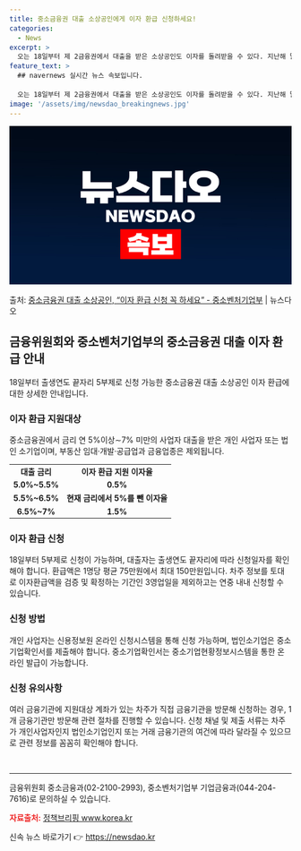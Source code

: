 ```yaml
---
title: 중소금융권 대출 소상공인에게 이자 환급 신청하세요!
categories:
  - News
excerpt: >
  오는 18일부터 제 2금융권에서 대출을 받은 소상공인도 이자를 돌려받을 수 있다. 지난해 말 기준 연 57%…
feature_text: >
  ## navernews 실시간 뉴스 속보입니다.

  오는 18일부터 제 2금융권에서 대출을 받은 소상공인도 이자를 돌려받을 수 있다. 지난해 말 기준 연 57%…
image: '/assets/img/newsdao_breakingnews.jpg'
---
```


![뉴스다오 속보](/assets/img/newsdao_breakingnews.jpg)

<p>출처: <a href="https://newsdao.kr/3307" rel="dofollow">중소금융권 대출 소상공인, “이자 환급 신청 꼭 하세요” - 중소벤처기업부</a> | 뉴스다오</p>

<h2 data-ke-size="size26">금융위원회와 중소벤처기업부의 중소금융권 대출 이자 환급 안내</h2>
<p data-ke-size="size16">18일부터 출생연도 끝자리 5부제로 신청 가능한 중소금융권 대출 소상공인 이자 환급에 대한 상세한 안내입니다.</p>

<h3><b>이자 환급 지원대상</b></h3>
<p data-ke-size="size16">중소금융권에서 금리 연 5%이상∼7% 미만의 사업자 대출을 받은 개인 사업자 또는 법인 소기업이며, 부동산 임대·개발·공급업과 금융업종은 제외됩니다.</p>

<table>
	<tr>
		<td style="text-align: center; height: 17px;"><b>대출 금리</b></td>
		<td style="text-align: center; height: 17px;"><b>이자 환급 지원 이자율</b></td>
	</tr>
	<tr>
		<td style="text-align: center; height: 17px;"><b>5.0%~5.5%</b></td>
		<td style="text-align: center; height: 17px;"><b>0.5%</b></td>
	</tr>
	<tr>
		<td style="text-align: center; height: 17px;"><b>5.5%~6.5%</b></td>
		<td style="text-align: center; height: 17px;"><b>현재 금리에서 5%를 뺀 이자율</b></td>
	</tr>
	<tr>
		<td style="text-align: center; height: 17px;"><b>6.5%~7%</b></td>
		<td style="text-align: center; height: 17px;"><b>1.5%</b></td>
	</tr>
</table>

<h3><b>이자 환급 신청</b></h3>
<p data-ke-size="size16">18일부터 5부제로 신청이 가능하며, 대출자는 출생연도 끝자리에 따라 신청일자를 확인해야 합니다. 환급액은 1명당 평균 75만원에서 최대 150만원입니다. 차주 정보를 토대로 이자환급액을 검증 및 확정하는 기간인 3영업일을 제외하고는 연중 내내 신청할 수 있습니다.</p>

<h3><b>신청 방법</b></h3>
<p data-ke-size="size16">개인 사업자는 신용정보원 온라인 신청시스템을 통해 신청 가능하며, 법인소기업은 중소기업확인서를 제출해야 합니다. 중소기업확인서는 중소기업현황정보시스템을 통한 온라인 발급이 가능합니다.</p>

<h3><b>신청 유의사항</b></h3>
<p data-ke-size="size16">여러 금융기관에 지원대상 계좌가 있는 차주가 직접 금융기관을 방문해 신청하는 경우, 1개 금융기관만 방문해 관련 절차를 진행할 수 있습니다. 신청 채널 및 제출 서류는 차주가 개인사업자인지 법인소기업인지 또는 거래 금융기관의 여건에 따라 달라질 수 있으므로 관련 정보를 꼼꼼히 확인해야 합니다.</p>

<p data-ke-size="size16">&nbsp;</p>

<hr>

<p data-ke-size="size16">금융위원회 중소금융과(02-2100-2993), 중소벤처기업부 기업금융과(044-204-7616)로 문의하실 수 있습니다.</p>

<p data-ke-size="size16"><b><span style="color: #ee2323;">자료출처:</span></b> <a href="https://newsdao.kr/3307">정책브리핑 www.korea.kr</a></p> 

신속 뉴스 바로가기 👉 <a href="https://newsdao.kr" rel="dofollow">https://newsdao.kr</a>


